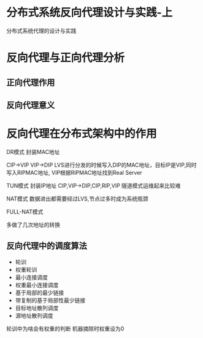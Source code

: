 # 分布式系统反向代理设计与实践-上


分布式系统代理的设计与实践

<!--more-->

# 反向代理与正向代理分析 

## 正向代理作用

## 反向代理意义


# 反向代理在分布式架构中的作用

DR模式
封装MAC地址

CIP->VIP
VIP->DIP
LVS进行分发的时候写入DIP的MAC地址，目标IP是VIP,同时写入RIPMAC地址,
VIP根据RIPMAC地址找到Real Server

TUN模式
封装IP地址
CIP,VIP->DIP,CIP,RIP,VIP
隧道模式运维起来比较难


NAT模式
数据进出都需要经过LVS,节点过多时成为系统瓶颈

FULL-NAT模式

多做了几次地址的转换

## 反向代理中的调度算法

- 轮训
- 权重轮训
- 最小连接调度
- 权重最小连接调度
- 基于局部的最少链接
- 带复制的基于局部性最少链接
- 目标地址散列调度
- 源地址散列调度

轮训中为啥会有权重的判断
机器摘除时权重设为0

